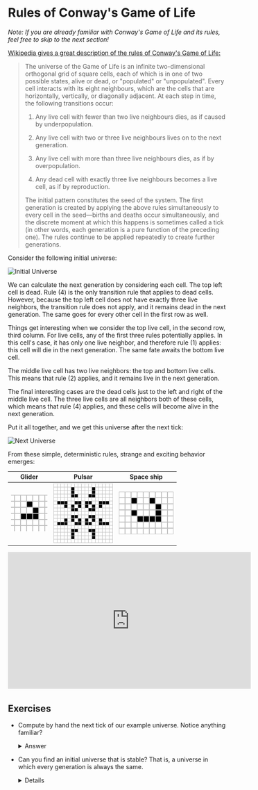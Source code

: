 # Rules of Conway's Game of Life

*Note: If you are already familiar with Conway's Game of Life and its rules,
feel free to skip to the next section!*

[Wikipedia gives a great description of the rules of Conway's Game of
Life:][wikipedia]

> The universe of the Game of Life is an infinite two-dimensional orthogonal
> grid of square cells, each of which is in one of two possible states, alive or
> dead, or "populated" or "unpopulated". Every cell interacts with its eight
> neighbours, which are the cells that are horizontally, vertically, or
> diagonally adjacent. At each step in time, the following transitions occur:
>
> 1. Any live cell with fewer than two live neighbours dies, as if caused by
>    underpopulation.
>
> 2. Any live cell with two or three live neighbours lives on to the next
>    generation.
>
> 3. Any live cell with more than three live neighbours dies, as if by
>    overpopulation.
>
> 4. Any dead cell with exactly three live neighbours becomes a live cell, as if
>    by reproduction.
>
> The initial pattern constitutes the seed of the system. The first generation
> is created by applying the above rules simultaneously to every cell in the
> seed—births and deaths occur simultaneously, and the discrete moment at which
> this happens is sometimes called a tick (in other words, each generation is a
> pure function of the preceding one). The rules continue to be applied
> repeatedly to create further generations.

[wikipedia]: https://en.wikipedia.org/wiki/Conway%27s_Game_of_Life

Consider the following initial universe:

<img src='../images/game-of-life/initial-universe.png' alt='Initial Universe' width=80 />

We can calculate the next generation by considering each cell. The top left cell
is dead. Rule (4) is the only transition rule that applies to dead
cells. However, because the top left cell does not have exactly three live
neighbors, the transition rule does not apply, and it remains dead in the next
generation. The same goes for every other cell in the first row as well.

Things get interesting when we consider the top live cell, in the second row,
third column. For live cells, any of the first three rules potentially
applies. In this cell's case, it has only one live neighbor, and therefore rule
(1) applies: this cell will die in the next generation. The same fate awaits the
bottom live cell.

The middle live cell has two live neighbors: the top and bottom live cells. This
means that rule (2) applies, and it remains live in the next generation.

The final interesting cases are the dead cells just to the left and right of the
middle live cell. The three live cells are all neighbors both of these cells,
which means that rule (4) applies, and these cells will become alive in the next
generation.

Put it all together, and we get this universe after the next tick:

<img src='../images/game-of-life/next-universe.png' alt='Next Universe' width=80 />

From these simple, deterministic rules, strange and exciting behavior emerges:

| Glider | Pulsar | Space ship |
|---|---|---|
| ![Glider](../images/game-of-life/Game_of_life_animated_glider.gif) | ![Pulsar](../images/game-of-life/Game_of_life_pulsar.gif) | ![Lighweight space ship](../images/game-of-life/Game_of_life_animated_LWSS.gif) |

<center>
<iframe width="560" height="315" src="https://www.youtube.com/embed/C2vgICfQawE?rel=0&amp;start=65" frameborder="0" allow="autoplay; encrypted-media" allowfullscreen></iframe>
</center>

## Exercises

* Compute by hand the next tick of our example universe. Notice anything
  familiar?

  <details>
    <summary>Answer</summary>

    It should be the initial state of the example universe:

    <img src='../images/game-of-life/initial-universe.png' alt='Initial Universe' width=80 />

    This pattern is *periodic*: it returns to the initial state after every two
    ticks.

  </details>

* Can you find an initial universe that is stable? That is, a universe in which
  every generation is always the same.

  <details>
    <summar>Answer</summary>

    There are an infinite number of stable universes! The trivially stable
    universe is the empty universe. A two-by-two square of live cells is also a
    stable universe.

  </details>

